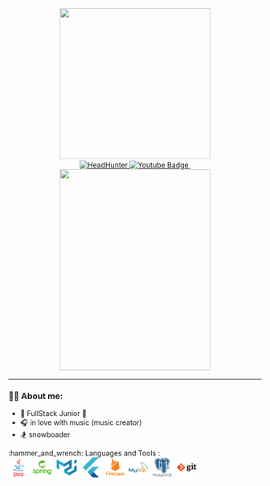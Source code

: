 <div id="header" align="center">
  <img src="https://media.giphy.com/media/wKnqovL33x9in9ci6X/giphy.gif" width="300" height ="300"/>
</div>

<div id="badges" align="center">
  <a href="your-linkedin-URL">
    <img src="https://img.shields.io/badge/HH-resume-red" alt="HeadHunter"/>
  </a>
  <a href="your-youtube-URL">
    <img src="https://img.shields.io/badge/YouTube-%D1%81hannel-red?logo=youtube&logocolor=white" alt="Youtube Badge"/>
  </a>
      <img src="https://komarev.com/ghpvc/?username=11kotikov&style=flat-square&color=red" alt=""/>
</div>
  
<div align="center">
  <img src="https://media.giphy.com/media/gioLPAqDRZjzYpmuCp/giphy.gif" width="300" height="400"/>
</div>
  
  <!--       <a href="your-linkedin-URL">
    <img src="https://img.shields.io/badge/LinkedIn-blue?style=for-the-badge&logo=linkedin&logoColor=white" alt="LinkedIn Badge"/>
  </a> -->
<!--   </a>
  <a href="your-twitter-URL">
    <img src="https://img.shields.io/badge/Twitter-blue?style=for-the-badge&logo=twitter&logoColor=white" alt="Twitter Badge"/> -->

---
 ### :man_technologist: About me:
 * :child: FullStack Junior :seedling:
 * :headphones: in love with music (music creator)
 * :snowboarder: snowboader
  <div align="left">
:hammer_and_wrench: Languages and Tools :
<div>
  <img src="https://github.com/devicons/devicon/blob/master/icons/java/java-original-wordmark.svg" title="Java" alt="Java" width="40" height="40"/>&nbsp;
  <img src="https://github.com/devicons/devicon/blob/master/icons/spring/spring-original-wordmark.svg" title="Spring" alt="Spring" width="40" height="40"/>&nbsp;
  <img src="https://github.com/devicons/devicon/blob/master/icons/materialui/materialui-original.svg" title="Material UI" alt="Material UI" width="40" height="40"/>&nbsp;
  <img src="https://github.com/devicons/devicon/blob/master/icons/flutter/flutter-original.svg" title="Flutter" alt="Flutter" width="40" height="40"/>&nbsp;
  <img src="https://github.com/devicons/devicon/blob/master/icons/firebase/firebase-plain-wordmark.svg" title="Firebase" alt="Firebase" width="40" height="40"/>&nbsp;
  <img src="https://github.com/devicons/devicon/blob/master/icons/mysql/mysql-original-wordmark.svg" title="MySQL"  alt="MySQL" width="40" height="40"/>&nbsp;
  <img src="https://raw.githubusercontent.com/devicons/devicon/1119b9f84c0290e0f0b38982099a2bd027a48bf1/icons/postgresql/postgresql-plain-wordmark.svg" title="PostGRESQL"  alt="PostGRESQL" width="40" height="40"/>&nbsp;
  <img src="https://github.com/devicons/devicon/blob/master/icons/git/git-original-wordmark.svg" title="Git" **alt="Git" width="40" height="40"/>
</div>
    </div>
